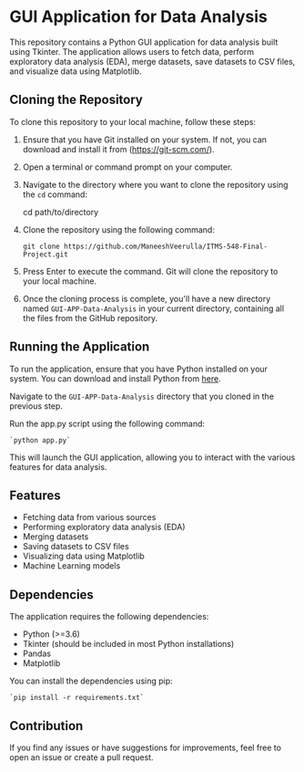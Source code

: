 # GUI Application for Data Analysis

This repository contains a Python GUI application for data analysis built using Tkinter. The application allows users to fetch data, perform exploratory data analysis (EDA), merge datasets, save datasets to CSV files, and visualize data using Matplotlib.

## Cloning the Repository

To clone this repository to your local machine, follow these steps:

1. Ensure that you have Git installed on your system. If not, you can download and install it from (https://git-scm.com/).

2. Open a terminal or command prompt on your computer.

3. Navigate to the directory where you want to clone the repository using the `cd` command:

    cd path/to/directory

4. Clone the repository using the following command:

    `git clone https://github.com/ManeeshVeerulla/ITMS-548-Final-Project.git`

5. Press Enter to execute the command. Git will clone the repository to your local machine.

6. Once the cloning process is complete, you'll have a new directory named `GUI-APP-Data-Analysis` in your current directory, containing all the files from the GitHub repository.

## Running the Application

To run the application, ensure that you have Python installed on your system. You can download and install Python from [here](https://www.python.org/downloads/).

Navigate to the `GUI-APP-Data-Analysis` directory that you cloned in the previous step.

Run the app.py script using the following command:

    `python app.py`

This will launch the GUI application, allowing you to interact with the various features for data analysis.

## Features

- Fetching data from various sources
- Performing exploratory data analysis (EDA)
- Merging datasets
- Saving datasets to CSV files
- Visualizing data using Matplotlib
- Machine Learning models

## Dependencies

The application requires the following dependencies:
- Python (>=3.6)
- Tkinter (should be included in most Python installations)
- Pandas
- Matplotlib

You can install the dependencies using pip:

    `pip install -r requirements.txt`

## Contribution

If you find any issues or have suggestions for improvements, feel free to open an issue or create a pull request.
